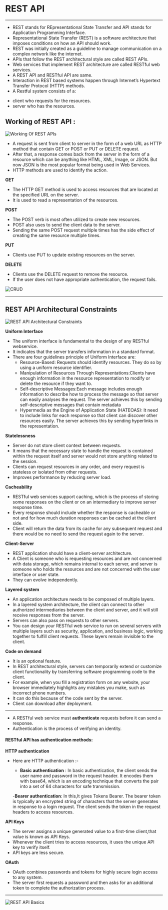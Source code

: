 # REST API

----

- REST stands for REpresentational State Transfer and API stands for Application Programming Interface.
- Representational State Transfer (REST) is a software architecture that imposes conditions on how an API should work.
- REST was initially created as a guideline to manage communication on a complex network like the internet.
- APIs that follow the REST architectural style are called REST APIs.
- Web services that implement REST architecture are called RESTful web services.
- A REST API and RESTful API are same.
- Interaction in REST based systems happen through Internet’s Hypertext Transfer Protocol (HTTP) methods. 
- A Restful system consists of a:
 * client who requests for the resources.
 * server who has the resources.

## Working of REST API :

![Working Of REST APIs](https://velogvelcdncomimagesgomuzompost4d78ca3b-d4ee-4723-b55b-6a12d5566e30image.png)


- A request is sent from client to server in the form of a web URL as HTTP method that contain GET or POST or PUT or 
 DELETE request.
- After that, a response comes back from the server in the form of a resource which can be anything like HTML, XML, Image, or JSON. But now JSON is the most popular format being used in Web Services.  
- HTTP methods are used to identify the action.

**GET**

- The HTTP GET method is used to access resources that are located at the specified URL on the server. 
- It is used to read a representation of the resources.

**POST**

- The POST verb is most often utilized to create new resources.
- POST also uses to send the client data to the server.
- Sending the same POST request multiple times has the side effect of creating the same resource multiple times.

**PUT**

- Clients use PUT to update existing resources on the server. 

**DELETE**

- Clients use the DELETE request to remove the resource.
- If the user does not have appropriate authentication, the request fails.

![CRUD](https://kysuit.net/assets/img/http-method-for-restful-apis.png)

-----------------------------------------------

## **REST API Architectural Constraints**

![REST API Architectural Constraints](https://miro.medium.com/max/1300/1*NrXbZQgcT5ndrEDnmULgTw.png)

**Uniform Interface**

- The uniform interface is fundamental to the design of any RESTful webservice. 
- It indicates that the server transfers information in a standard format. 
- There are four guidelines principle of Uniform Interface are:
  * Resource-Based: Requests should identify resources. They do so by using a uniform resource identifier.
  * Manipulation of Resources Through Representations:Clients have enough information in the resource 
   representation to modify or delete the resource if they want to.
  * Self-descriptive Messages:Each message includes enough information to describe how to process the 
   message so that server can easily analyses the request.
   The server achieves this by sending self-descriptive messages that contain metadata 
  * Hypermedia as the Engine of Application State (HATEOAS): It need to include links for each response 
   so that client can discover other resources easily.
   The server achieves this by sending hyperlinks in the representation.

**Statelessness**

- Server do not store client context between requests.	
- It means that the necessary state to handle the request is contained within the request itself and 
 server would not store anything related to the session. 
- Clients can request resources in any order, and every request is stateless or isolated from other requests. 
- Improves performance  by reducing server load.

**Cacheability**

- RESTful web services support caching, which is the process of storing some responses on the client or on an intermediary to 
 improve server response time. 
- Every response should include whether the response is cacheable or not and for how much duration responses can be cached at the client side. 
- Client will return the data from its cache for any subsequent request and there would be no need to send the request again to the server. 

**Client-Server**

- REST application should have a client-server architecture.
- A Client is someone who is requesting resources and are not concerned with data storage, which remains internal to each server, and server 
 is someone who holds the resources and are not concerned with the user interface or user state. 
- They can evolve independently.

**Layered system**

- An application architecture needs to be composed of multiple layers.
- In a layered system architecture, the client can connect to other authorized intermediaries between the client and server, and it will still receive
 responses from the server.
- Servers can also pass on requests to other servers.
- You can design your RESTful web service to run on several servers with multiple layers such as security, application, and business logic, working 
 together to fulfill client requests. These layers remain invisible to the client.

**Code on demand**

- It is an optional feature.
- In REST architectural style, servers can temporarily extend or customize client functionality by transferring software programming code to the client. 
- For example, when you fill a registration form on any website, your browser immediately highlights any mistakes you make, such as incorrect phone numbers. 
- It can do this because of the code sent by the server.
- Client can download after deployment.

------------------------

- A RESTful web service must **authenticate** requests before it can send a response.
- Authentication is the process of verifying an identity. 
 
#### RESTful API has authentication methods:

**HTTP authentication**

- Here are HTTP authentication :-
  
   - **Basic authentication** :
      In basic authentication, the client sends the user name and password in the request header.
      It encodes them with base64, which is an encoding technique that converts the pair into a set of 64 characters for safe transmission.
   
   -**Bearer authentication**:
        In this,It gives Tokens Bearer.
        The bearer token is typically an encrypted string of characters that the server generates in response to a login request.
  		The client sends the token in the request headers to access resources.

**API Keys**

- The server assigns a unique generated value to a first-time client,that value is known as API Keys.
- Whenever the client tries to access resources, it uses the unique API key to verify itself. 
- API keys are less secure.

**OAuth**

- OAuth combines passwords and tokens for highly secure login access to any system. 
- The server first requests a password and then asks for an additional token to complete the authorization process.

-----------------------------

![REST API Basics](https://images.tutorialedge.net/uploads/rest-api.png)













